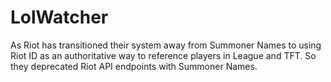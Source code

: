 # LolWatcher
As Riot has transitioned their system away from Summoner Names to using Riot ID as an authoritative way to reference players in League and TFT. So they deprecated Riot API endpoints with Summoner Names.
